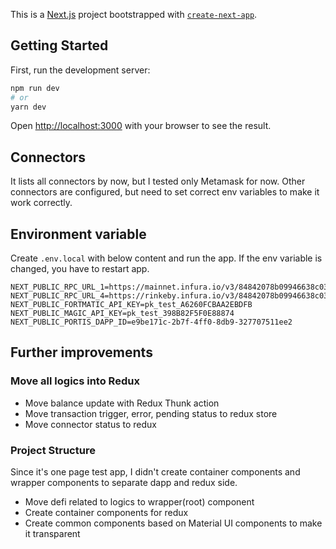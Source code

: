 This is a [Next.js](https://nextjs.org/) project bootstrapped with [`create-next-app`](https://github.com/vercel/next.js/tree/canary/packages/create-next-app).

## Getting Started

First, run the development server:

```bash
npm run dev
# or
yarn dev
```

Open [http://localhost:3000](http://localhost:3000) with your browser to see the result.

## Connectors

It lists all connectors by now, but I tested only Metamask for now. Other connectors are configured, but need to set correct env variables to make it work correctly.

## Environment variable

Create `.env.local` with below content and run the app. If the env variable is changed, you have to restart app.
```
NEXT_PUBLIC_RPC_URL_1=https://mainnet.infura.io/v3/84842078b09946638c03157f83405213
NEXT_PUBLIC_RPC_URL_4=https://rinkeby.infura.io/v3/84842078b09946638c03157f83405213
NEXT_PUBLIC_FORTMATIC_API_KEY=pk_test_A6260FCBAA2EBDFB
NEXT_PUBLIC_MAGIC_API_KEY=pk_test_398B82F5F0E88874
NEXT_PUBLIC_PORTIS_DAPP_ID=e9be171c-2b7f-4ff0-8db9-327707511ee2
```

## Further improvements

### Move all logics into Redux

- Move balance update with Redux Thunk action
- Move transaction trigger, error, pending status to redux store
- Move connector status to redux

### Project Structure

Since it's one page test app, I didn't create container components and wrapper components to separate dapp and redux side. 

- Move defi related to logics to wrapper(root) component
- Create container components for redux
- Create common components based on Material UI components to make it transparent

